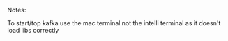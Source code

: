 Notes:

To start/top kafka use the mac terminal not the intelli terminal as it doesn't load libs correctly
